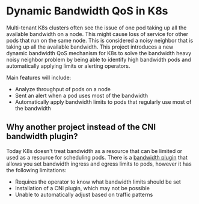 Dynamic Bandwidth QoS in K8s
============================

Multi-tenant K8s clusters often see the issue of one pod taking up all
the available bandwidth on a node. This might cause loss of service for
other pods that run on the same node. This is considered a noisy neighbor
that is taking up all the available bandwidth.
This project introduces a new dynamic bandwidth QoS mechanism for K8s to
solve the bandwidth heavy noisy neighbor problem by being able to identify
high bandwidth pods and automatically applying limits or alerting operators.

Main features will include:
*  Analyze throughput of pods on a node
*  Sent an alert when a pod uses most of the bandwidth
*  Automatically apply bandwidth limits to pods that regularly use most of the bandwidth

Why another project instead of the CNI bandwidth plugin?
--------------------------------------------------------
Today K8s doesn't treat bandwidth as a resource that can be limited or used
as a resource for scheduling pods. There is a [bandwidth plugin](https://kubernetes.io/docs/concepts/extend-kubernetes/compute-storage-net/network-plugins/#support-traffic-shaping)
that allows you set bandwidth ingress and egress limits to pods, however it has
the following limitations:
*  Requires the operator to know what bandwidth limits should be set
*  Installation of a CNI plugin, which may not be possible
*  Unable to automatically adjust based on traffic patterns

